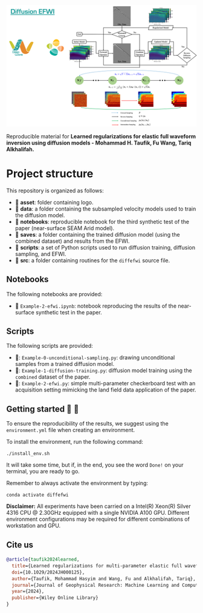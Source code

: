 ![LOGO](https://github.com/DeepWave-KAUST/diffefwi/blob/main/asset/diffefwi.png)

Reproducible material for  **Learned regularizations for elastic full waveform inversion using diffusion models - Mohammad H. Taufik, Fu Wang, Tariq Alkhalifah.**

# Project structure
This repository is organized as follows:

* :open_file_folder: **asset**: folder containing logo.
* :open_file_folder: **data**: a folder containing the subsampled velocity models used to train the diffusion model.
* :open_file_folder: **notebooks**: reproducible notebook for the third synthetic test of the paper (near-surface SEAM Arid model).
* :open_file_folder: **saves**: a folder containing the trained diffusion model (using the combined dataset) and results from the EFWI.
* :open_file_folder: **scripts**: a set of Python scripts used to run diffusion training, diffusion sampling, and EFWI.
* :open_file_folder: **src**: a folder containing routines for the `diffefwi` source file.

## Notebooks
The following notebooks are provided:

- :orange_book: ``Example-2-efwi.ipynb``: notebook reproducing the results of the near-surface synthetic test in the paper.

## Scripts
The following scripts are provided:

- 📝: ``Example-0-unconditional-sampling.py``: drawing unconditional samples from a trained diffusion model.
- 📝: ``Example-1-diffusion-training.py``: diffusion model training using the `combined` dataset of the paper.
- 📝: ``Example-2-efwi.py``: simple multi-parameter checkerboard test with an acquisition setting mimicking the land field data application of the paper.

## Getting started :space_invader: :robot:
To ensure the reproducibility of the results, we suggest using the `environment.yml` file when creating an environment.

To install the environment, run the following command:
```
./install_env.sh
```
It will take some time, but if, in the end, you see the word `Done!` on your terminal, you are ready to go. 

Remember to always activate the environment by typing:
```
conda activate diffefwi
```

**Disclaimer:** All experiments have been carried on a Intel(R) Xeon(R) Silver 4316 CPU @ 2.30GHz equipped with a single NVIDIA A100 GPU. Different environment 
configurations may be required for different combinations of workstation and GPU.


## Cite us 
```bibtex
@article{taufik2024learned,
  title={Learned regularizations for multi-parameter elastic full waveform inversion using diffusion models}, 
  doi={10.1029/2024JH000125},
  author={Taufik, Mohammad Hasyim and Wang, Fu and Alkhalifah, Tariq},
  journal={Journal of Geophysical Research: Machine Learning and Computation},
  year={2024},
  publisher={Wiley Online Library}
}

